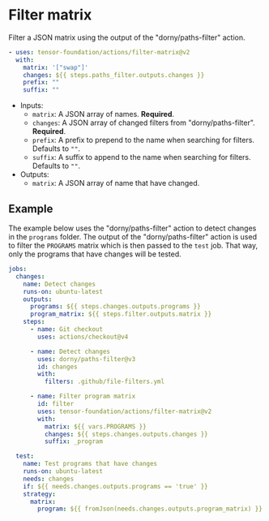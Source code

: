 # Filter matrix

Filter a JSON matrix using the output of the "dorny/paths-filter" action.

```yaml
- uses: tensor-foundation/actions/filter-matrix@v2
  with:
    matrix: '["swap"]'
    changes: ${{ steps.paths_filter.outputs.changes }}
    prefix: ""
    suffix: ""
```

- Inputs:
  - `matrix`: A JSON array of names. **Required**.
  - `changes`: A JSON array of changed filters from "dorny/paths-filter". **Required**.
  - `prefix`: A prefix to prepend to the name when searching for filters. Defaults to `""`.
  - `suffix`: A suffix to append to the name when searching for filters. Defaults to `""`.
- Outputs:
  - `matrix`: A JSON array of name that have changed.

## Example

The example below uses the "dorny/paths-filter" action to detect changes in the `programs` folder. The output of the "dorny/paths-filter" action is used to filter the `PROGRAMS` matrix which is then passed to the `test` job. That way, only the programs that have changes will be tested.

```yaml
jobs:
  changes:
    name: Detect changes
    runs-on: ubuntu-latest
    outputs:
      programs: ${{ steps.changes.outputs.programs }}
      program_matrix: ${{ steps.filter.outputs.matrix }}
    steps:
      - name: Git checkout
        uses: actions/checkout@v4

      - name: Detect changes
        uses: dorny/paths-filter@v3
        id: changes
        with:
          filters: .github/file-filters.yml

      - name: Filter program matrix
        id: filter
        uses: tensor-foundation/actions/filter-matrix@v2
        with:
          matrix: ${{ vars.PROGRAMS }}
          changes: ${{ steps.changes.outputs.changes }}
          suffix: _program

  test:
    name: Test programs that have changes
    runs-on: ubuntu-latest
    needs: changes
    if: ${{ needs.changes.outputs.programs == 'true' }}
    strategy:
      matrix:
        program: ${{ fromJson(needs.changes.outputs.program_matrix) }}
```
